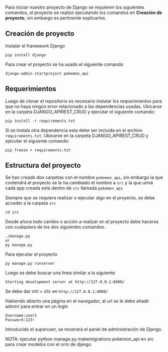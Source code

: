Para iniciar nuestro proyecto de Django se requieren los siguientes comandos, el proyecto se realizó ejecutando los comandos en **Creación de proyecto**, sin embargo es pertinente explicarlos.

## Creación de proyecto
Instalar el framework Django
```
pip install django
```
Para crear el proyecto se ha usado el siguiente comando
```
django-admin startproject pokemon_api
```

## Requerimientos
Luego de clonar el repositorio es necesario instalar los requerimientos para que no haya ningún error relacionado a las dependencias usadas.
Ubicarse en la carpeta DJANGO_APIREST_CRUD y ejecutar el siguiente comando:
```
pip install -r requirements.txt
```
Si se instala otra dependencia esta debe ser incluida en el archivo `requirements.txt`.
Ubicarse en la carpeta DJANGO_APIREST_CRUD y ejecutar el siguiente comando:
```
pip freeze > requirements.txt
```

## Estructura del proyecto
Se han creado dos carpetas con el nombre `pokemon_api`, sin embargo la que contendrá el proyecto se le ha cambiado el nombre a `src` y la que unirá cada app creada está dentro de `src` llamada `pokemon_api`

Siempre que se requiera realizar o ejecutar algo en el proyecto, se debe acceder a la carpeta `src`
```
cd src
```

Desde ahora todo cambio o acción a realizar en el proyecto debe hacerse con cualquiera de los dos siguientes comandos.
```
./manage.py
or
py manage.py 
```

Para ejecutar el proyecto
```
py manage.py runserver
```

Luego se debe buscar una línea similar a la siguiente

```
Starting development server at http://127.0.0.1:8000/
```
Se debe dar ctrl + clic en `http://127.0.0.1:8000/`

Habiendo abierto una página en el navegador, al url se le debe añadir admin/ para entrar en un login
```
Username:user1
Password:123!
```

Introducido el superuser, se mostrará el panel de administración de Django.




NOTA:
ejecutar python manage.py makemigrations pokemon_api en src para crear modelos con el orm de django.